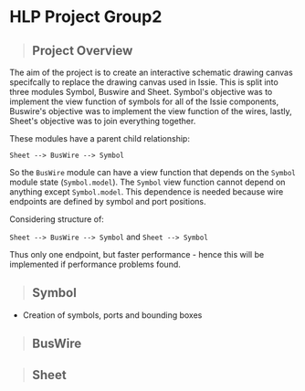 <!-- Main page -->

# HLP Project Group2

>## Project Overview

The aim of the project is to create an interactive schematic drawing canvas specifcally to replace the drawing canvas used in Issie. This is split into 
three modules Symbol, Buswire and Sheet. Symbol's objective was to implement the view function of symbols for all of the Issie components, Buswire's objective was 
to implement the view function of the wires, lastly, Sheet's objective was to join everything together.     

These modules have a parent child relationship:

`Sheet --> BusWire --> Symbol`

So the `BusWire` module can have a view function that depends on the `Symbol` module state (`Symbol.model`). The `Symbol` view 
function cannot depend on anything except `Symbol.model`. This dependence is needed because wire endpoints are defined 
by symbol and port positions.

Considering structure of:

`Sheet --> BusWire --> Symbol` and `Sheet --> Symbol`

Thus only one endpoint, but faster performance - hence this will be implemented if performance problems found.

>## Symbol 
- Creation of symbols, ports and bounding boxes

>## BusWire 

>## Sheet 
